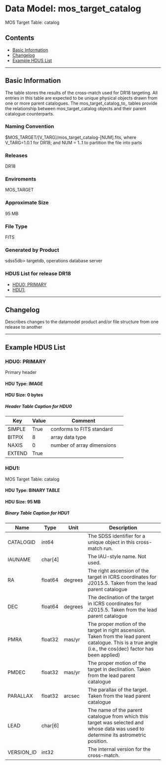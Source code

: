 # Data Model: mos_target_catalog


MOS Target Table: catalog


## Contents
- [Basic Information](#basic-information)
- [Changelog](#changelog)
- [Example HDUS List](#example-hdus-list)

---

## Basic Information
The table stores the results of the cross-match used for DR18 targeting. All entries in this table are expected to be unique physical objects drawn from one or more parent catalogues. The mos_target_catalog_to_ tables provide the relationship between mos_target_catalog objects and their parent catalogue counterparts.

### Naming Convention
$MOS_TARGET/[V_TARG]/mos_target_catalog-[NUM].fits, where V_TARG=1.0.1 for DR18; and NUM = 1..1 to partition the file into parts

### Releases
DR18

### Enviroments
MOS_TARGET

### Approximate Size
95 MB

### File Type
FITS

### Generated by Product
sdss5db> targetdb, operations database server

### HDUS List for release DR18
  - [HDU0: PRIMARY](#hdu0-primary)
  - [HDU1: ](#hdu1-)

---

## Changelog
Describes changes to the datamodel product and/or file structure from one release to another

---
## Example HDUS List

### HDU0: PRIMARY
Primary header

#### HDU Type: IMAGE
#### HDU Size:  0 bytes

##### Header Table Caption for HDU0
Key | Value | Comment | |
| --- | --- | --- | --- |
| SIMPLE | True | conforms to FITS standard |
| BITPIX | 8 | array data type |
| NAXIS | 0 | number of array dimensions |
| EXTEND | True |  |



### HDU1: 
MOS Target Table: catalog

#### HDU Type: BINARY TABLE
#### HDU Size:  95 MB

##### Binary Table Caption for HDU1
Name | Type | Unit | Description |
| --- | --- | --- | --- |
 | CATALOGID | int64 |  | The SDSS identifier for a unique object in this cross-match run. |
 | IAUNAME | char[4] |  | The IAU-style name. Not used. |
 | RA | float64 | degrees | The right ascension of the target in ICRS coordinates for J2015.5. Taken from the lead parent catalogue |
 | DEC | float64 | degrees | The declination of the target in ICRS coordinates for J2015.5. Taken from the lead parent catalogue |
 | PMRA | float32 | mas/yr | The proper motion of the target in right ascension. Taken from the lead parent catalogue. This is a true angle (i.e., the cos(dec) factor has been applied) |
 | PMDEC | float32 | mas/yr | The proper motion of the target in declination. Taken from the lead parent catalogue |
 | PARALLAX | float32 | arcsec | The parallax of the target. Taken from the lead parent catalogue |
 | LEAD | char[6] |  | The name of the parent catalogue from which this target was selected and whose data was used to determine its astrometric position. |
 | VERSION_ID | int32 |  | The internal version for the cross-match. |


